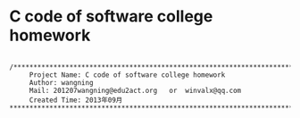 C code of software college homework
======================================
<pre><code>
/*************************************************************************
	 Project Name: C code of software college homework
	 Author: wangning
	 Mail: 201207wangning@edu2act.org	or	winvalx@qq.com
	 Created Time: 2013年09月
************************************************************************/
</code></pre>
